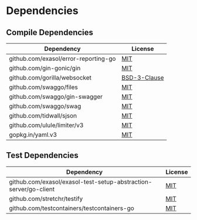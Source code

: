 <!-- @formatter:off -->
# Dependencies

## Compile Dependencies

| Dependency                           | License           |
| ------------------------------------ | ----------------- |
| github.com/exasol/error-reporting-go | [MIT][0]          |
| github.com/gin-gonic/gin             | [MIT][1]          |
| github.com/gorilla/websocket         | [BSD-3-Clause][2] |
| github.com/swaggo/files              | [MIT][3]          |
| github.com/swaggo/gin-swagger        | [MIT][4]          |
| github.com/swaggo/swag               | [MIT][5]          |
| github.com/tidwall/sjson             | [MIT][6]          |
| github.com/ulule/limiter/v3          | [MIT][7]          |
| gopkg.in/yaml.v3                     | [MIT][8]          |

## Test Dependencies

| Dependency                                                       | License   |
| ---------------------------------------------------------------- | --------- |
| github.com/exasol/exasol-test-setup-abstraction-server/go-client | [MIT][9]  |
| github.com/stretchr/testify                                      | [MIT][10] |
| github.com/testcontainers/testcontainers-go                      | [MIT][11] |

[0]: https://github.com/exasol/error-reporting-go/blob/v0.2.0/LICENSE
[1]: https://github.com/gin-gonic/gin/blob/v1.9.1/LICENSE
[2]: https://github.com/gorilla/websocket/blob/v1.5.1/LICENSE
[3]: https://github.com/swaggo/files/blob/v1.0.1/LICENSE
[4]: https://github.com/swaggo/gin-swagger/blob/v1.6.0/LICENSE
[5]: https://github.com/swaggo/swag/blob/v1.16.3/license
[6]: https://github.com/tidwall/sjson/blob/v1.2.5/LICENSE
[7]: https://github.com/ulule/limiter/blob/v3.11.2/LICENSE
[8]: https://github.com/go-yaml/yaml/blob/v3.0.1/LICENSE
[9]: https://github.com/exasol/exasol-test-setup-abstraction-server/blob/HEAD/go-client/LICENSE
[10]: https://github.com/stretchr/testify/blob/v1.8.4/LICENSE
[11]: https://github.com/testcontainers/testcontainers-go/blob/HEAD/LICENSE
